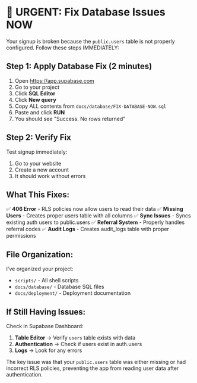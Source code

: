 # 🚨 URGENT: Fix Database Issues NOW

Your signup is broken because the `public.users` table is not properly configured. Follow these steps IMMEDIATELY:

## Step 1: Apply Database Fix (2 minutes)

1. Open https://app.supabase.com
2. Go to your project
3. Click **SQL Editor**
4. Click **New query**
5. Copy ALL contents from `docs/database/FIX-DATABASE-NOW.sql`
6. Paste and click **RUN**
7. You should see "Success. No rows returned"

## Step 2: Verify Fix

Test signup immediately:
1. Go to your website
2. Create a new account
3. It should work without errors

## What This Fixes:

✅ **406 Error** - RLS policies now allow users to read their data
✅ **Missing Users** - Creates proper users table with all columns
✅ **Sync Issues** - Syncs existing auth users to public.users
✅ **Referral System** - Properly handles referral codes
✅ **Audit Logs** - Creates audit_logs table with proper permissions

## File Organization:

I've organized your project:
- `scripts/` - All shell scripts
- `docs/database/` - Database SQL files
- `docs/deployment/` - Deployment documentation

## If Still Having Issues:

Check in Supabase Dashboard:
1. **Table Editor** → Verify `users` table exists with data
2. **Authentication** → Check if users exist in auth.users
3. **Logs** → Look for any errors

The key issue was that your `public.users` table was either missing or had incorrect RLS policies, preventing the app from reading user data after authentication.